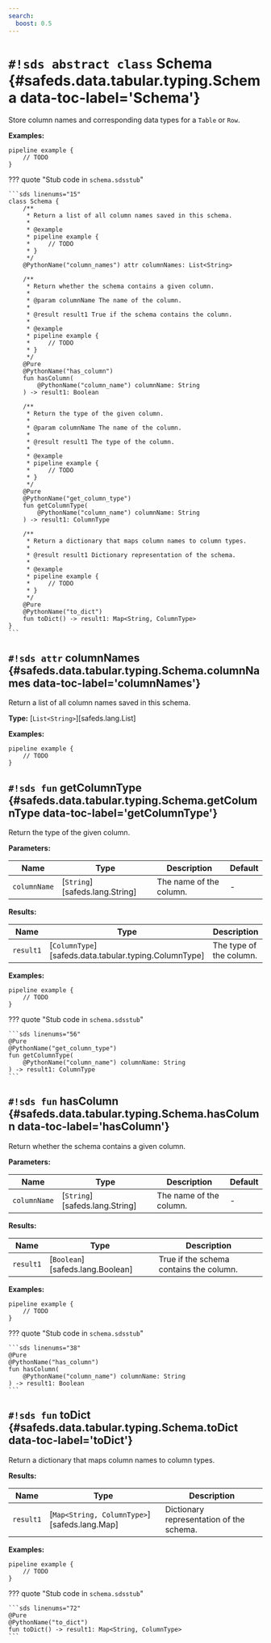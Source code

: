 ```yaml
---
search:
  boost: 0.5
---
```


# `#!sds abstract class` Schema {#safeds.data.tabular.typing.Schema data-toc-label='Schema'}

Store column names and corresponding data types for a `Table` or `Row`.

**Examples:**

```sds
pipeline example {
    // TODO
}
```

??? quote "Stub code in `schema.sdsstub`"

    ```sds linenums="15"
    class Schema {
        /**
         * Return a list of all column names saved in this schema.
         *
         * @example
         * pipeline example {
         *     // TODO
         * }
         */
        @PythonName("column_names") attr columnNames: List<String>
    
        /**
         * Return whether the schema contains a given column.
         *
         * @param columnName The name of the column.
         *
         * @result result1 True if the schema contains the column.
         *
         * @example
         * pipeline example {
         *     // TODO
         * }
         */
        @Pure
        @PythonName("has_column")
        fun hasColumn(
            @PythonName("column_name") columnName: String
        ) -> result1: Boolean
    
        /**
         * Return the type of the given column.
         *
         * @param columnName The name of the column.
         *
         * @result result1 The type of the column.
         *
         * @example
         * pipeline example {
         *     // TODO
         * }
         */
        @Pure
        @PythonName("get_column_type")
        fun getColumnType(
            @PythonName("column_name") columnName: String
        ) -> result1: ColumnType
    
        /**
         * Return a dictionary that maps column names to column types.
         *
         * @result result1 Dictionary representation of the schema.
         *
         * @example
         * pipeline example {
         *     // TODO
         * }
         */
        @Pure
        @PythonName("to_dict")
        fun toDict() -> result1: Map<String, ColumnType>
    }
    ```

## `#!sds attr` columnNames {#safeds.data.tabular.typing.Schema.columnNames data-toc-label='columnNames'}

Return a list of all column names saved in this schema.

**Type:** [`List<String>`][safeds.lang.List]

**Examples:**

```sds
pipeline example {
    // TODO
}
```

## `#!sds fun` getColumnType {#safeds.data.tabular.typing.Schema.getColumnType data-toc-label='getColumnType'}

Return the type of the given column.

**Parameters:**

| Name | Type | Description | Default |
|------|------|-------------|---------|
| `columnName` | [`String`][safeds.lang.String] | The name of the column. | - |

**Results:**

| Name | Type | Description |
|------|------|-------------|
| `result1` | [`ColumnType`][safeds.data.tabular.typing.ColumnType] | The type of the column. |

**Examples:**

```sds
pipeline example {
    // TODO
}
```

??? quote "Stub code in `schema.sdsstub`"

    ```sds linenums="56"
    @Pure
    @PythonName("get_column_type")
    fun getColumnType(
        @PythonName("column_name") columnName: String
    ) -> result1: ColumnType
    ```

## `#!sds fun` hasColumn {#safeds.data.tabular.typing.Schema.hasColumn data-toc-label='hasColumn'}

Return whether the schema contains a given column.

**Parameters:**

| Name | Type | Description | Default |
|------|------|-------------|---------|
| `columnName` | [`String`][safeds.lang.String] | The name of the column. | - |

**Results:**

| Name | Type | Description |
|------|------|-------------|
| `result1` | [`Boolean`][safeds.lang.Boolean] | True if the schema contains the column. |

**Examples:**

```sds
pipeline example {
    // TODO
}
```

??? quote "Stub code in `schema.sdsstub`"

    ```sds linenums="38"
    @Pure
    @PythonName("has_column")
    fun hasColumn(
        @PythonName("column_name") columnName: String
    ) -> result1: Boolean
    ```

## `#!sds fun` toDict {#safeds.data.tabular.typing.Schema.toDict data-toc-label='toDict'}

Return a dictionary that maps column names to column types.

**Results:**

| Name | Type | Description |
|------|------|-------------|
| `result1` | [`Map<String, ColumnType>`][safeds.lang.Map] | Dictionary representation of the schema. |

**Examples:**

```sds
pipeline example {
    // TODO
}
```

??? quote "Stub code in `schema.sdsstub`"

    ```sds linenums="72"
    @Pure
    @PythonName("to_dict")
    fun toDict() -> result1: Map<String, ColumnType>
    ```
